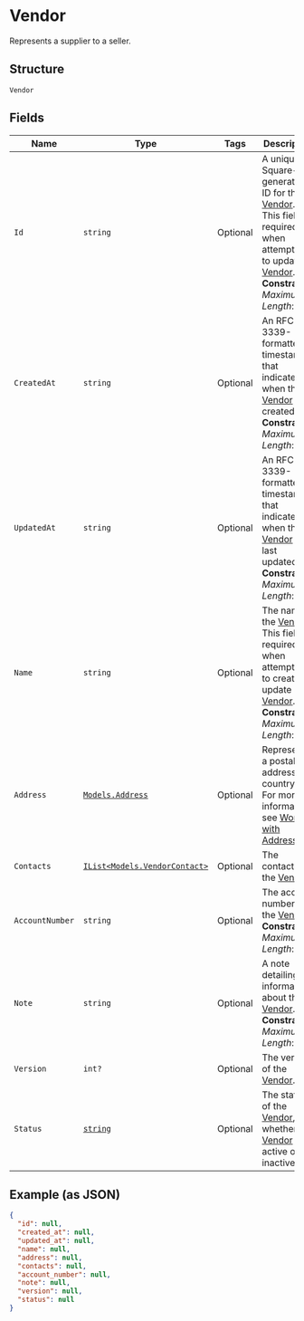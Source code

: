 
# Vendor

Represents a supplier to a seller.

## Structure

`Vendor`

## Fields

| Name | Type | Tags | Description |
|  --- | --- | --- | --- |
| `Id` | `string` | Optional | A unique Square-generated ID for the [Vendor](../../doc/models/vendor.md).<br>This field is required when attempting to update a [Vendor](../../doc/models/vendor.md).<br>**Constraints**: *Maximum Length*: `100` |
| `CreatedAt` | `string` | Optional | An RFC 3339-formatted timestamp that indicates when the<br>[Vendor](../../doc/models/vendor.md) was created.<br>**Constraints**: *Maximum Length*: `34` |
| `UpdatedAt` | `string` | Optional | An RFC 3339-formatted timestamp that indicates when the<br>[Vendor](../../doc/models/vendor.md) was last updated.<br>**Constraints**: *Maximum Length*: `34` |
| `Name` | `string` | Optional | The name of the [Vendor](../../doc/models/vendor.md).<br>This field is required when attempting to create or update a [Vendor](../../doc/models/vendor.md).<br>**Constraints**: *Maximum Length*: `100` |
| `Address` | [`Models.Address`](../../doc/models/address.md) | Optional | Represents a postal address in a country.<br>For more information, see [Working with Addresses](https://developer.squareup.com/docs/build-basics/working-with-addresses). |
| `Contacts` | [`IList<Models.VendorContact>`](../../doc/models/vendor-contact.md) | Optional | The contacts of the [Vendor](../../doc/models/vendor.md). |
| `AccountNumber` | `string` | Optional | The account number of the [Vendor](../../doc/models/vendor.md).<br>**Constraints**: *Maximum Length*: `100` |
| `Note` | `string` | Optional | A note detailing information about the [Vendor](../../doc/models/vendor.md).<br>**Constraints**: *Maximum Length*: `4096` |
| `Version` | `int?` | Optional | The version of the [Vendor](../../doc/models/vendor.md). |
| `Status` | [`string`](../../doc/models/vendor-status.md) | Optional | The status of the [Vendor](../../doc/models/vendor.md),<br>whether a [Vendor](../../doc/models/vendor.md) is active or inactive. |

## Example (as JSON)

```json
{
  "id": null,
  "created_at": null,
  "updated_at": null,
  "name": null,
  "address": null,
  "contacts": null,
  "account_number": null,
  "note": null,
  "version": null,
  "status": null
}
```

